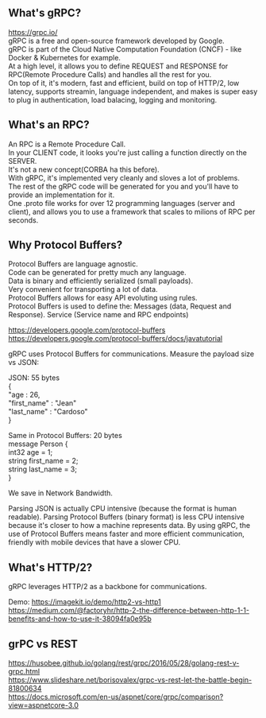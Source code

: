 ## What's gRPC?

https://grpc.io/  
gRPC is a free and open-source framework developed by Google.  
gRPC is part of the Cloud Native Computation Foundation (CNCF) - like Docker & Kubernetes for example.  
At a high level, it allows you to define REQUEST and RESPONSE for RPC(Remote Procedure Calls) and handles all the rest for you.  
On top of it, it's modern, fast and efficient, build on top of HTTP/2, low latency, supports streamin, language independent, and makes
is super easy to plug in authentication, load balacing, logging and monitoring.


## What's an RPC?
An RPC is a Remote Procedure Call.  
In your CLIENT code, it looks you're just calling a function directly on the SERVER.  
It's not a new concept(CORBA ha this before).  
With gRPC, it's implemented very cleanly and sloves a lot of problems.  
The rest of the gRPC code will be generated for you and you'll have to provide an implementation for it.  
One .proto file works for over 12 programming languages (server and client), and allows you to use a framework
that scales to milions of RPC per seconds.


## Why Protocol Buffers?
Protocol Buffers are language agnostic.  
Code can be generated for pretty much any language.  
Data is binary and efficiently serialized (small payloads).  
Very convenient for transporting a lot of data.  
Protocol Buffers allows for easy API evoluting using rules.  
Protocol Buffers is used to define the:
    Messages (data, Request and Response).
    Service (Service name and RPC endpoints)

https://developers.google.com/protocol-buffers
https://developers.google.com/protocol-buffers/docs/javatutorial


gRPC uses Protocol Buffers for communications.
Measure the payload size vs JSON:

JSON: 55 bytes                                     
{                                                  
    "age : 26,                                         
    "first_name" : "Jean"                                 
    "last_name" : "Cardoso"                            
}
                                                  
Same in Protocol Buffers: 20 bytes  
message Person {  
    int32 age = 1;  
    string first_name = 2;  
    string last_name = 3;  
}  

We save in Network Bandwidth.

Parsing JSON is actually CPU intensive (because the format is human readable).
Parsing Protocol Buffers (binary format) is less CPU intensive because it's closer to how a machine represents data.
By using gRPC, the use of Protocol Buffers means faster and more efficient communication, friendly with mobile devices that have a slower CPU.


## What's HTTP/2?
gRPC leverages HTTP/2 as a backbone for communications.

Demo: https://imagekit.io/demo/http2-vs-http1  
https://medium.com/@factoryhr/http-2-the-difference-between-http-1-1-benefits-and-how-to-use-it-38094fa0e95b


## grPC vs REST
https://husobee.github.io/golang/rest/grpc/2016/05/28/golang-rest-v-grpc.html  
https://www.slideshare.net/borisovalex/grpc-vs-rest-let-the-battle-begin-81800634  
https://docs.microsoft.com/en-us/aspnet/core/grpc/comparison?view=aspnetcore-3.0  
